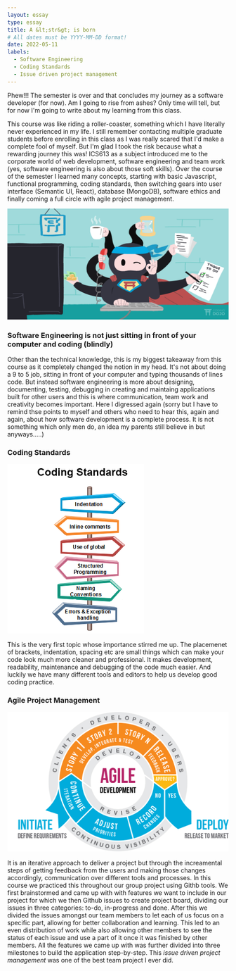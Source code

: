 ```yaml
---
layout: essay
type: essay
title: A &lt;str&gt; is born
# All dates must be YYYY-MM-DD format!
date: 2022-05-11
labels:
  - Software Engineering
  - Coding Standards
  - Issue driven project management
---
```


Phew!!! The semester is over and that concludes my journey as a software developer (for now). Am I going to rise from ashes? Only time will tell, but for now I'm going to write about my learning from this class. 
  
This course was like riding a roller-coaster, something which I have literally never experienced in my life. I still remember contacting multiple graduate students before enrolling in this class as I was really scared that I'd make a complete fool of myself. But I'm glad I took the risk because what a rewarding journey this was! ICS613 as a subject introduced me to the corporate world of web development, software engineering and team work (yes, software engineering is also about those soft skills). Over the course of the semester I learned many concepts, starting with basic Javascript, functional programming, coding standards, then switching gears into user interface (Semantic UI, React), database (MongoDB), software ethics and finally coming a full circle with agile project management. 

<img class="ui medium centered rounded image" src="../images/software-engineers.png">
  
### Software Engineering is not just sitting in front of your computer and coding (blindly)
  
Other than the technical knowledge, this is my biggest takeaway from this course as it completely changed the notion in my head. It's not about doing a 9 to 5 job, sitting in front of your computer and typing thousands of lines code. But instead software engineering is more about designing, documenting, testing, debugging in creating and maintaing applications built for other users and this is where communication, team work and creativity becomes important. Here I digressed again (sorry but I have to remind thse points to myself and others who need to hear this, again and again, about how software development is a complete process. It is not something which only men do, an idea my parents still believe in but anyways.....)

### Coding Standards

<img class="ui medium right floated rounded image" src="../images/coding-standards.png">

This is the very first topic whose importance stirred me up. The placemenet of brackets, indentation, spacing etc are small things which can make your code look much more cleaner and professional. It makes development, readability, maintenance and debugging of the code much easier. And luckily we have many different tools and editors to help us develop good coding practice. 

### Agile Project Management

<img class="ui large left floated rounded image" src="../images/agile-management.jpg">

It is an iterative approach to deliver a project but through the increamental steps of getting feedback from the users and making those changes accordingly, communication over different tools and processes. In this course we practiced this throughout our group project using Githb tools. We first brainstormed and came up with with features we want to include in our project for which we then Github issues to create  project board, dividing our issues in three categories: to-do, in-progress and done. After this we divided the issues amongst our team members to let each of us focus on a specific part, allowing for better collaboration and learning. This led to an even distribution of work while also allowing other members to see the status of each issue and use a part of it once it was finished by other members. All the features we came up with was further divided into three milestones to build the application step-by-step. This *issue driven project management* was one of the best team project I ever did. 
